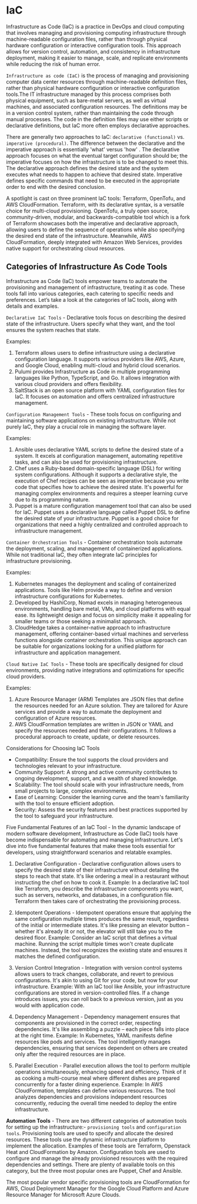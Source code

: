 # IaC

Infrastructure as Code (IaC) is a practice in DevOps and cloud computing that involves managing and provisioning computing infrastructure through machine-readable configuration files, rather than through physical hardware configuration or interactive configuration tools. This approach allows for version control, automation, and consistency in infrastructure deployment, making it easier to manage, scale, and replicate environments while reducing the risk of human error.

`Infrastructure as code (IaC)` is the process of managing and provisioning computer data center resources through machine-readable definition files, rather than physical hardware configuration or interactive configuration tools.The IT infrastructure managed by this process comprises both physical equipment, such as bare-metal servers, as well as virtual machines, and associated configuration resources. The definitions may be in a version control system, rather than maintaining the code through manual processes. The code in the definition files may use either scripts or declarative definitions, but IaC more often employs declarative approaches.

There are generally two approaches to IaC: `declarative (functional)` vs. `imperative (procedural)`. The difference between the declarative and the imperative approach is essentially 'what' versus 'how' . The declarative approach focuses on what the eventual target configuration should be; the imperative focuses on how the infrastructure is to be changed to meet this. The declarative approach defines the desired state and the system executes what needs to happen to achieve that desired state. Imperative defines specific commands that need to be executed in the appropriate order to end with the desired conclusion.

A spotlight is cast on three prominent IaC tools: Terraform, OpenTofu, and AWS CloudFormation. Terraform, with its declarative syntax, is a versatile choice for multi-cloud provisioning. OpenTofu, a truly open source, community-driven, modular, and backwards-compatible tool which is a fork of Terraform showcases both the imperative and declarative approach, allowing users to define the sequence of operations while also specifying the desired end state of the infrastructure. Meanwhile, AWS CloudFormation, deeply integrated with Amazon Web Services, provides native support for orchestrating cloud resources.

## Categories of Infrastructure As Code Tools

Infrastructure as Code (IaC) tools empower teams to automate the provisioning and management of infrastructure, treating it as code. These tools fall into various categories, each catering to specific needs and preferences. Let’s take a look at the categories of IaC tools, along with details and examples.

`Declarative IaC Tools` - Declarative tools focus on describing the desired state of the infrastructure. Users specify what they want, and the tool ensures the system reaches that state.

Examples:

1. Terraform allows users to define infrastructure using a declarative configuration language. It supports various providers like AWS, Azure, and Google Cloud, enabling multi-cloud and hybrid cloud scenarios.
2. Pulumi provides Infrastructure as Code in multiple programming languages like Python, TypeScript, and Go. It allows integration with various cloud providers and offers flexibility.
3. SaltStack is an open source platform with YAML configuration files for IaC. It focuses on automation and offers centralized infrastructure management.

`Configuration Management Tools` - These tools focus on configuring and maintaining software applications on existing infrastructure. While not purely IaC, they play a crucial role in managing the software layer.

Examples:

1. Ansible uses declarative YAML scripts to define the desired state of a system. It excels at configuration management, automating repetitive tasks, and can also be used for provisioning infrastructure.
2. Chef uses a Ruby-based domain-specific language (DSL) for writing system configurations. Although it supports a declarative style, the execution of Chef recipes can be seen as imperative because you write code that specifies how to achieve the desired state. It's powerful for managing complex environments and requires a steeper learning curve due to its programming nature.
3. Puppet is a mature configuration management tool that can also be used for IaC. Puppet uses a declarative language called Puppet DSL to define the desired state of your infrastructure. Puppet is a good choice for organizations that need a highly centralized and controlled approach to infrastructure management.

`Container Orchestration Tools` - Container orchestration tools automate the deployment, scaling, and management of containerized applications. While not traditional IaC, they often integrate IaC principles for infrastructure provisioning.

Examples:

1. Kubernetes manages the deployment and scaling of containerized applications. Tools like Helm provide a way to define and version infrastructure configurations for Kubernetes.
2. Developed by HashiCorp, Nomad excels in managing heterogeneous environments, handling bare metal, VMs, and cloud platforms with equal ease. Its lightweight design and focus on simplicity make it appealing for smaller teams or those seeking a minimalist approach.
3. CloudHedge takes a container-native approach to infrastructure management, offering container-based virtual machines and serverless functions alongside container orchestration. This unique approach can be suitable for organizations looking for a unified platform for infrastructure and application management.

`Cloud Native IaC Tools` - These tools are specifically designed for cloud environments, providing native integrations and optimizations for specific cloud providers.

Examples:

1. Azure Resource Manager (ARM) Templates are JSON files that define the resources needed for an Azure solution. They are tailored for Azure services and provide a way to automate the deployment and configuration of Azure resources.
2. AWS CloudFormation templates are written in JSON or YAML and specify the resources needed and their configurations. It follows a procedural approach to create, update, or delete resources.

Considerations for Choosing IaC Tools

- Compatibility: Ensure the tool supports the cloud providers and technologies relevant to your infrastructure.
- Community Support: A strong and active community contributes to ongoing development, support, and a wealth of shared knowledge.
- Scalability: The tool should scale with your infrastructure needs, from small projects to large, complex environments.
- Ease of Learning: Consider the learning curve and the team's familiarity with the tool to ensure efficient adoption.
- Security: Assess the security features and best practices supported by the tool to safeguard your infrastructure.

Five Fundamental Features of an IaC Tool - In the dynamic landscape of modern software development, Infrastructure as Code (IaC) tools have become indispensable for automating and managing infrastructure. Let's dive into five fundamental features that make these tools essential for developers, using straightforward scenarios and relatable examples.

1. Declarative Configuration - Declarative configuration allows users to specify the desired state of their infrastructure without detailing the steps to reach that state. It's like ordering a meal in a restaurant without instructing the chef on how to cook it.
Example: In a declarative IaC tool like Terraform, you describe the infrastructure components you want, such as servers, networks, and databases, in a configuration file. Terraform then takes care of orchestrating the provisioning process.

2. Idempotent Operations - Idempotent operations ensure that applying the same configuration multiple times produces the same result, regardless of the initial or intermediate states. It's like pressing an elevator button – whether it's already lit or not, the elevator will still take you to the desired floor.
Example: Consider an IaC script that defines a virtual machine. Running the script multiple times won't create duplicate machines. Instead, the tool recognizes the existing state and ensures it matches the defined configuration.

3. Version Control Integration - Integration with version control systems allows users to track changes, collaborate, and revert to previous configurations. It's akin to using Git for your code, but now for your infrastructure.
Example: With an IaC tool like Ansible, your infrastructure configurations are stored in version-controlled files. If a change introduces issues, you can roll back to a previous version, just as you would with application code.

4. Dependency Management - Dependency management ensures that components are provisioned in the correct order, respecting dependencies. It's like assembling a puzzle – each piece falls into place at the right time.
Example: In Kubernetes, YAML manifests define resources like pods and services. The tool intelligently manages dependencies, ensuring that services dependent on others are created only after the required resources are in place.

5. Parallel Execution - Parallel execution allows the tool to perform multiple operations simultaneously, enhancing speed and efficiency. Think of it as cooking a multi-course meal where different dishes are prepared concurrently for a faster dining experience.
Example: In AWS CloudFormation, templates can define various resources. The tool analyzes dependencies and provisions independent resources concurrently, reducing the overall time needed to deploy the entire infrastructure.

**Automation Tools** - There are two different categories of automation tools for setting up the infrastructure:- `provisioning tools` and `configuration tools`. Provisioning tools are used to specify and allocate the desired resources. These tools use the dynamic infrastructure platform to implement the allocation. Examples of these tools are Terraform, Openstack Heat and CloudFormation by Amazon. Configuration tools are used to configure and manage the already provisioned resources with the required dependencies and settings. There are plenty of available tools on this category, but the three most popular ones are Puppet, Chef and Ansible.

The most popular vendor specific provisioning tools are CloudFormation for AWS, Cloud Deployment Manager for the Google Cloud Platform and Azure Resource Manager for Microsoft Azure Clouds.